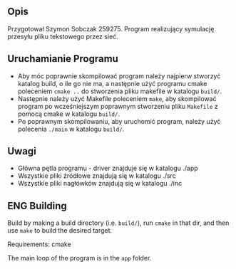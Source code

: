 ## Opis 
Przygotował Szymon Sobczak 259275. 
Program realizujący symulację przesyłu pliku tekstowego przez sieć.

## Uruchamianie Programu
 * Aby móc poprawnie skompilować program należy najpierw stworzyć katalog build, o ile go nie ma, a następnie użyć programu cmake poleceniem `cmake ..` do stworzenia pliku makefile w katalogu `build/`.
 * Następnie należy użyć Makefile poleceniem `make`, aby skompilować program po wcześniejszym poprawnym stworzeniu pliku `Makefile` z pomocą cmake w katalogu `build/`. 
 * Po poprawnym skompilowaniu, aby uruchomić program, należy użyć polecenia `./main` w katalogu `build/`.

## Uwagi 
 * Główna pętla programu - driver znajduje się w katalogu ./app
 * Wszystkie pliki źródłowe znajdują się w katalogu ./src
 * Wszystkie pliki nagłówków znajdują się w katalogu ./inc

## ENG Building
Build by making a build directory (i.e. `build/`), run `cmake` in that dir, and then use `make` to build the desired target.

Requirements: cmake

The main loop of the program is in the `app` folder.

